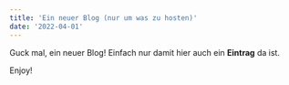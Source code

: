```yaml
---
title: 'Ein neuer Blog (nur um was zu hosten)'
date: '2022-04-01'
---
```


Guck mal, ein neuer Blog! Einfach nur damit hier auch ein **Eintrag** da ist.

Enjoy!